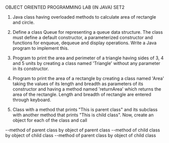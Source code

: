 OBJECT ORIENTED PROGRAMMING LAB (IN JAVA) SET2

1. Java class having overloaded methods to calculate area of rectangle and circle.

2. Define a class Queue for representing a queue data structure. The class must define a default constructor, a parameterized constructor and functions for enqueue, dequeue and display operations. Write a Java program to implement this.

3. Program to print the area and perimeter of a triangle having sides of 3, 4 and 5 units by creating a class named 'Triangle' without any parameter in its constructor.

4. Program to print the area of a rectangle by creating a class named 'Area' taking the values of its length and breadth as parameters of its constructor and having a method named 'returnArea' which returns the area of the rectangle. Length and breadth of rectangle are entered through keyboard.

5. Class with a method that prints "This is parent class" and its subclass with another method that prints "This is child class". Now, create an object for each of the class and call

--method of parent class by object of parent class
--method of child class by object of child class
--method of parent class by object of child class
